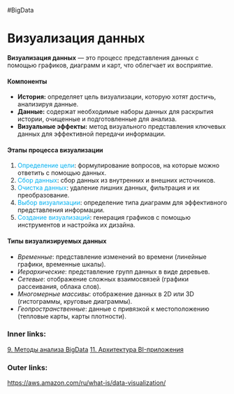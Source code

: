 #BigData

# Визуализация данных

**Визуализация данных** — это процесс представления данных с помощью графиков, диаграмм и карт, что облегчает их восприятие. 

#### Компоненты  
- **История:** определяет цель визуализации, которую хотят достичь, анализируя данные.
- **Данные:** содержат необходимые наборы данных для раскрытия истории, очищенные и подготовленные для анализа.
- **Визуальные эффекты:** метод визуального представления ключевых данных для эффективной передачи информации.

#### Этапы процесса визуализации  
1. <font color="#00b0f0">Определение цели</font>: формулирование вопросов, на которые можно ответить с помощью данных.
2. <font color="#00b0f0">Сбор данных</font>: сбор данных из внутренних и внешних источников.
3. <font color="#00b0f0">Очистка данных</font>: удаление лишних данных, фильтрация и их преобразование.
4. <font color="#00b0f0">Выбор визуализации</font>: определение типа диаграмм для эффективного представления информации.
5. <font color="#00b0f0">Создание визуализаций</font>: генерация графиков с помощью инструментов и настройка их дизайна.

#### Типы визуализируемых данных
- *Временные*: представление изменений во времени (линейные графики, временные шкалы).
- *Иерархические*: представление групп данных в виде деревьев.
- *Сетевые*: отображение сложных взаимосвязей (графики рассеивания, облака слов).
- *Многомерные массивы*: отображение данных в 2D или 3D (гистограммы, круговые диаграммы).
- *Геопространственные*: данные с привязкой к местоположению (тепловые карты, карты плотности).


### Inner links:
[9. Методы анализа BigData](2.%20Knowledge/IT%20продукты/Big%20Data/9.%20Методы%20анализа%20BigData.md)
[11. Архитектура BI-приложения](2.%20Knowledge/IT%20продукты/Big%20Data/11.%20Архитектура%20BI-приложения.md)
### Outer links:
https://aws.amazon.com/ru/what-is/data-visualization/